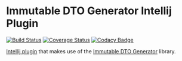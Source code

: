 # Immutable DTO Generator Intellij Plugin

[![Build Status](https://travis-ci.org/michaelruocco/immutable-dto-generator-plugin.svg?branch=master)](https://travis-ci.org/michaelruocco/immutable-dto-generator-plugin.)
[![Coverage Status](https://coveralls.io/repos/github/michaelruocco/immutable-dto-generator-plugin/badge.svg?branch=master)](https://coveralls.io/github/michaelruocco/immutable-dto-generator-plugin.?branch=master)
[![Codacy Badge](https://api.codacy.com/project/badge/Grade/55c9939f55a94822864280ea0114bfb0)](https://www.codacy.com/app/michaelruocco/immutable-dto-generator-plugin.?utm_source=github.com&amp;utm_medium=referral&amp;utm_content=michaelruocco/immutable-dto-generator-plugin.&amp;utm_campaign=Badge_Grade)

[Intellij plugin](http://plugins.jetbrains.com/plugin/10569-immutable-dto-generator-plugin) that makes use of the
[Immutable DTO Generator](https://github.com/michaelruocco/immutable-dto-generator-plugin) library.

